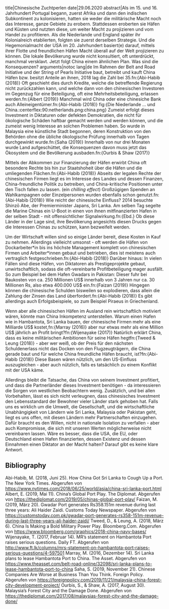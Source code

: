 title|Chinesische Zuchtperlen
date|29.06.2020
abstract|Als im 15. und 16. Jahrhundert Portugal begann, zuerst Afrika und dann den indischen Subkontinent zu kolonisieren, hatten sie weder die militärische Macht noch das Interesse, ganze Gebiete zu erobern. Stattdessen eroberten sie Häfen und Küsten und nutzten diese, um weiter Macht zu projizieren und vom Handel zu profitieren. Als die Niederlande und England später ihr Kolonialreich etablierten, folgten sie zuerst derselben Strategie. Und die Hegemonialmacht der USA im 20. Jahrhundert basiert(e) darauf, mittels ihrer Flotte und freundlichen Häfen Macht überall auf der Welt projizieren zu können. Die lokale Bevölkerung wurde nicht konsultiert, oft unterdrückt, manchmal versklavt. Jetzt folgt China einem ähnlichen Plan. Was sind die Konsequenzen?
arguments|notoc
lang|de
Im Rahmen der Belt and Road Initiative und der String of Pearls Initiative baut, betreibt und kauft China Häfen bzw. besitzt Anteile an ihnen, 2018 lag die Zahl bei 35.fn:{Abi-Habib (2018)} Oft geschieht dies durch Kredite, welche die betreffende Regierung nicht zurückzahlen kann, und welche dann von den chinesischen Investoren im Gegenzug für eine Beteiligung, oft eine Mehrheitsbeteiligung, erlassen werden.fn:{Albert (2019)} Manchmal wird China oder eine chinesiche Bank auch Alleineigentümer.fn:{Abi-Habib (2018)}
fig:{Die Niederlande ... und China.:centerflex:90:netherlands.png:china.png}
Zumeist erfolgt dieses Investment in Diktaturen oder defekten Demokratien, die nicht für ökologische Schäden haftbar gemacht werden und werden können, und die zumeist wenig Interesse an solchen Problemen haben. So wurde in Malaysia eine künstliche Stadt begonnen, deren Konstruktion von den Behörden ohne die übliche ökologische Prüfung innerhalb von Tagen durchgewinkt wurde.fn:{Saha (2019)} Innerhalb von nur drei Monaten wurde Land aufgeschüttet, die Konsequenzen davon muss jetzt das Ökosystem und die Bevölkerung ausbaden.fn:{Ourbis & Shaw (2017)}

Mittels der Abkommen zur Finanzierung der Häfen erwirbt China oft besondere Rechte bis hin zur Staatshoheit über die Häfen und die umliegenden Flächen.fn:{Abi-Habib (2018)} Abseits der legalen Rechte der chinesischen Firmen liegt es im Interesse des Landes und dessen Finanzen, China-freundliche Politik zu betreiben, und China-kritische Positionen unter den Tisch fallen zu lassen. (ein *chilling effect*) Großzügigen Spenden an Wahlkampagnen oder Einzelpersonen wurden ebenfalls schon genutzt.fn:{Abi-Habib (2018)} Wie reicht der chinesische Einfluss? 2014 besuchte Shinzō Abe, der Premierminister Japans, Sri Lanka. Am selben Tag segelte die Marine Chinas ein U-Boot in einen von ihnen mitfinanzierten Hafen in der selben Stadt - mit offensichtlicher Signalwirkung.fn:{Ebd.} Ob diese Länder in der Lage sind, ihre Bevölkerung angesichts diesen Drucks gegen die Interessen Chinas zu schützen, kann bezweifelt werden.

Um der Wirtschaft willen sind so einige Länder bereit, diese Kosten in Kauf zu nehmen. Allerdings vielleicht umsonst - oft werden die Häfen von Dockarbeiter\*in bis ins höchste Management komplett von chinesischen Firmen und Arbeiter\*innen gebaut und betrieben, dies ist meistens auch vertraglich festgeschrieben.fn:{Abi-Habib (2018)} Darüber hinaus: In vielen Fällen sind diese Häfen, von Diktatoren als Prestigeprojekte gebaut, unwirtschaftlich, sodass die oft-vereinbarte Profitbeteiligung mager ausfällt. So zum Beispiel bei dem Hafen Gwadars in Pakistan: Dieser fuhr bei Baukosten von ca. 250 Millionen US$ innerhalb von 3 Jahren nur ca. 30 Millionen Rs, also etwa 400.000 US$ ein.fn:{Faizan (2019)} Hingegen können die chinesische Schulden bisweilen so explodieren, dass allein die Zahlung der Zinsen das Land überfordert.fn:{Abi-Habib (2018)} Es gibt allerdings auch Erfolgsbeispiele, so zum Beispiel Piraeus in Griechenland.

Wenn aber alle chinesischen Häfen im Ausland rein wirtschaftlich motiviert wären, könnte man China Inkompetenz unterstellen. Warum einen Hafen wie in Hambantota, Sri Lanka bauen, der chinesische Firmen mehr als eine Milliarde US$ kostet,fn:{Marray (2016)} aber nur etwas mehr als eine Million US$ jährlich an Profit bringt?fn:{Wijenayake (2017)} Natürlich erklärt China, dass es keine militärischen Ambitionen für seine Häfen hegtfn:{Tweed & Leung (2018)} - aber wer weiß, ob der Preis für den nächsten Schuldenerlass nicht das Docken von den Flugzeugträgern, die China gerade baut und für welche China freundliche Häfen braucht, ist?fn:{Abi-Habib (2018)} Diese Basen wären nützlich, um den US-Einfluss auszugleichen - aber auch nützlich, falls es tatsächlich zu einem Konflikt mit der USA käme.

Allerdings bleibt die Tatsache, das China von seinem Investment profitiert, und dass die Partnerländer dieses Investment benötigen - da interessieren die Sorgen von westlichen Beobachtern wenig. Zusätzlich, und bei allen Vorbehalten, lässt es sich nicht verleugnen, dass chinesisches Investment den Lebensstandard der Bewohner vieler Länder stark gehoben hat. Falls uns es wirklich um die Umwelt, die Gesellschaft, und die wirtschaftliche Unabhängigkeit von Ländern wie Sri Lanka, Malaysia oder Pakistan geht, liegt es uns offen, mit diesen Ländern mehr Partnerschaften einzugehen. Dafür braucht es den Willen, nicht in nationale Isolation zu verfallen - aber auch Kompromisse, die sich mit unseren Werten möglicherweise nicht vereinbaren lassen. Wäre es besser, dass die USA, die EU, oder Deutschland einen Hafen finanzierten, dessen Existenz und dessen Einnahmen einen Diktator an der Macht halten? Darauf gibt es keine klare Antwort.

## Bibliography

Abi-Habib, M. (2018, Juni 25). How China Got Sri Lanka to Cough Up a Port. The New York Times. Abgerufen von https://www.nytimes.com/2018/06/25/world/asia/china-sri-lanka-port.html
Albert, E. (2019, Mai 11). China’s Global Port Play. The Diplomat. Abgerufen von https://thediplomat.com/2019/05/chinas-global-port-play/
Faizan, M. (2019, März 20). Gwadar Port generates Rs358.151m revenue during last three years: Ali Haider Zaidi. Customs Today Newspaper. Abgerufen von https://customstoday.com.pk/gwadar-port-generates-rs358-151m-revenue-during-last-three-years-ali-haider-zaidi/
Tweed, D., & Leung, A. (2018, März 6). China Is Making a Bold Military Power Play. Bloomberg.Com. Abgerufen von https://www.bloomberg.com/graphics/2018-china-navy-bases/
Wijenayake, T. (2017, Februar 14). MR’s statement on Hambantota Port raises serious questions. Daily FT. Abgerufen von http://www.ft.lk/columns/mrs-statement-on-hambantota-port-raises-serious-questions/4-597501
Marray, M. (2016, Dezember 14). Sri Lanka plans to lease Hambantota Port to China. The Asset. Abgerufen von https://www.theasset.com/belt-road-online/32098/sri-lanka-plans-to-lease-hambantota-port-to-china
Saha, S. (2019, November 21). Chinese Companies Are Worse at Business Than You Think. Foreign Policy. Abgerufen von https://foreignpolicy.com/2019/11/21/malaysia-china-forest-city-development-project/
Ourbis, S., & Shaw, A. (2017, August 30). Malaysia’s Forest City and the Damage Done. Abgerufen von https://thediplomat.com/2017/08/malaysias-forest-city-and-the-damage-done/
